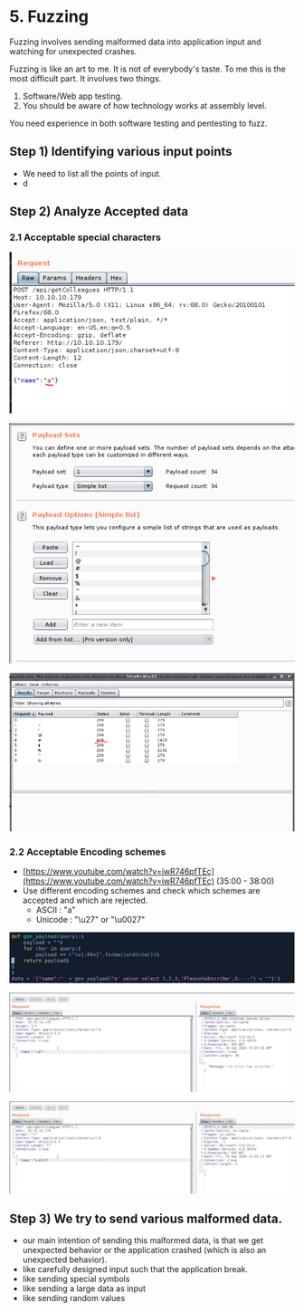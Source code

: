 # 5. Fuzzing

Fuzzing involves sending malformed data into application input and watching for unexpected crashes.

Fuzzing is like an art to me. It is not of everybody's taste. To me this is the most difficult part. It involves two things.

1. Software/Web app testing.
2. You should be aware of how technology works at assembly level.

You need experience in both software testing and pentesting to fuzz.

## Step 1\) Identifying various input points

* We need to list all the points of input.
* d

## Step 2\) Analyze Accepted data

### 2.1 Acceptable special characters



![Original Request](../.gitbook/assets/image%20%2899%29.png)

![list of all special characters](../.gitbook/assets/image%20%28100%29.png)

![&quot;\#&quot; is unacceptable special character](../.gitbook/assets/image%20%28101%29.png)

### 2.2 Acceptable Encoding schemes

* [https://www.youtube.com/watch?v=iwR746pfTEc](https://www.youtube.com/watch?v=iwR746pfTEc) \(35:00 - 38:00\)
* Use different encoding schemes and check which schemes are accepted and which are rejected.
  * ASCII : "a"
  * Unicode : "\u27" or "\u0027"

![automating using python](../.gitbook/assets/image%20%28105%29.png)

![HTTP code 500 : encoding not acceptable](../.gitbook/assets/image%20%28102%29.png)

![HTTP code 200 : encoding acceptable](../.gitbook/assets/image%20%28103%29.png)

## Step 3\) We try to send various malformed data.

* our main intention of sending this malformed data, is that we get unexpected behavior or the application crashed \(which is also an unexpected behavior\).
* like carefully designed input such that the application break.
* like sending special symbols
* like sending a large data as input
* like sending random values



